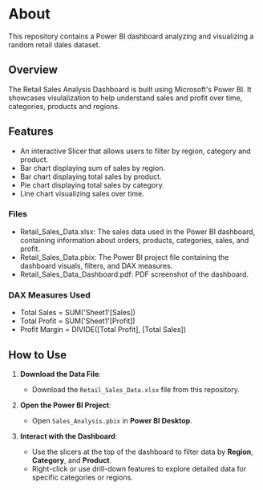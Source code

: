# About 
This repository contains a Power BI dashboard analyzing and visualizing a random retail dales dataset.

## Overview 
The Retail Sales Analysis Dashboard is built using Microsoft's Power BI. It showcases visulalization to help understand sales and profit over time, categories, products and regions.

## Features 
- An interactive Slicer that allows users to filter by region, category and product.
- Bar chart displaying sum of sales by region.
- Bar chart displaying total sales by product.
- Pie chart displaying total sales by category.
- Line chart visualizing sales over time.

### Files
- Retail_Sales_Data.xlsx: The sales data used in the Power BI dashboard, containing information about orders, products, categories, sales, and profit.
- Retail_Sales_Data.pbix: The Power BI project file containing the dashboard visuals, filters, and DAX measures.
- Retail_Sales_Data_Dashboard.pdf: PDF screenshot of the dashboard.

### DAX Measures Used 
- Total Sales = SUM('Sheet1'[Sales])
- Total Profit = SUM('Sheet1'[Profit])
- Profit Margin = DIVIDE([Total Profit], [Total Sales])

## How to Use

1. **Download the Data File**:
   - Download the `Retail_Sales_Data.xlsx` file from this repository.
  
2. **Open the Power BI Project**:
   - Open `Sales_Analysis.pbix` in **Power BI Desktop**.
  
3. **Interact with the Dashboard**:
   - Use the slicers at the top of the dashboard to filter data by **Region**, **Category**, and **Product**.
   - Right-click or use drill-down features to explore detailed data for specific categories or regions.

  

